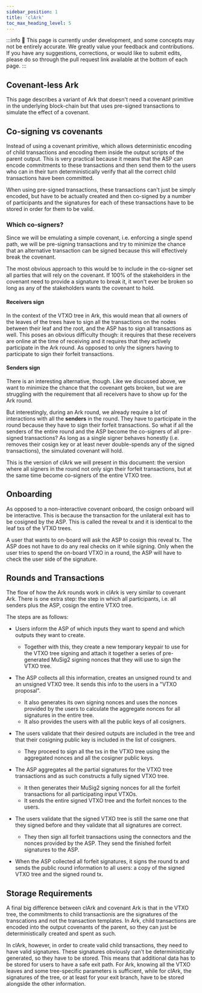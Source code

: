 ```yaml
---
sidebar_position: 1
title: 'clArk'
toc_max_heading_level: 5
---
```


:::info
🚧 This page is currently under development, and some concepts may not be entirely accurate. We greatly value your feedback and contributions. If you have any suggestions, corrections, or would like to submit edits, please do so through the pull request link available at the bottom of each page.
:::

## Covenant-less Ark

This page describes a variant of Ark that doesn't need a covenant primitive in
the underlying block-chain but that uses pre-signed transactions to simulate
the effect of a covenant.


## Co-signing vs covenants

Instead of using a covenant primitive, which allows deterministic encoding of
child transactions and encoding them inside the output scripts of the parent
output. This is very practical because it means that the ASP can encode
commitments to these transactions and then send them to the users who can in
their turn deterministically verify that all the correct child transactions
have been committed.

When using pre-signed transactions, these transactions can't just be simply
encoded, but have to be actually created and then co-signed by a number of
participants and the signatures for each of these transactions have to be
stored in order for them to be valid.

### Which co-signers?

Since we will be emulating a simple covenant, i.e. enforcing a single spend
path, we will be pre-signing transactions and try to minimize the chance that
an alternative transaction can be signed because this will effectively break
the covenant.

The most obvious approach to this would be to include in the co-signer set all
parties that will rely on the covenant. If 100% of the stakeholders in the
covenant need to provide a signature to break it, it won't ever be broken so
long as any of the stakeholders wants the covenant to hold.

#### Receivers sign

In the context of the VTXO tree in Ark, this would mean that all owners of the
leaves of the trees have to sign all the transactions on the nodes between
their leaf and the root, and the ASP has to sign all transactions as well. This
poses an obvious difficulty though: it requires that these receivers are online
at the time of receiving and it requires that they actively participate in the
Ark round. As opposed to only the signers having to participate to sign their
forfeit transactions.

#### Senders sign

There is an interesting alternative, though. Like we discussed above, we want
to minimize the chance that the covenant gets broken, but we are struggling
with the requirement that all receivers have to show up for the Ark round.

But interestingly, during an Ark round, we already require a lot of
interactions with all the **senders** in the round. They have to participate in
the round because they have to sign their forfeit transactions. So what if all
the senders of the entire round and the ASP become the co-signers of all
pre-signed transactions? As long as a single signer behaves honestly (i.e.
removes their cosign key or at least never double-spends any of the signed
transactions), the simulated covenant will hold.

This is the version of clArk we will present in this document: the version
where all signers in the round not only sign their forfeit transactions, but at
the same time become co-signers of the entire VTXO tree.


## Onboarding

As opposed to a non-interactive covenant onboard, the cosign onboard will be
interactive. This is because the transaction for the unilateral exit has to be
cosigned by the ASP. This is called the reveal tx and it is identical to the
leaf txs of the VTXO trees.

A user that wants to on-board will ask the ASP to cosign this reveal tx. The
ASP does not have to do any real checks on it while signing. Only when the user
tries to spend the on-board VTXO in a round, the ASP will have to check the
user side of the signature.


## Rounds and Transactions

The flow of how the Ark rounds work in clArk is very similar to covenant Ark.
There is one extra step: the step in which all participants, i.e. all senders
plus the ASP, cosign the entire VTXO tree.

The steps are as follows:

- Users inform the ASP of which inputs they want to spend and which outputs
  they want to create.
  - Together with this, they create a new temporary keypair to use for the VTXO
    tree signing and attach it together a series of pre-generated MuSig2
    signing nonces that they will use to sign the VTXO tree.

- The ASP collects all this information, creates an unsigned round tx and an
  unsigned VTXO tree. It sends this info to the users in a "VTXO proposal".
  - It also generates its own signing nonces and uses the nonces provided by
    the users to calculate the aggregate nonces for all signatures in the
    entire tree.
  - It also provides the users with all the public keys of all cosigners.

- The users validate that their desired outputs are included in the tree and
  that their cosigning public key is included in the list of cosigners.
  - They proceed to sign all the txs in the VTXO tree using the aggregated
    nonces and all the cosigner public keys.

- The ASP aggregates all the partial signatures for the VTXO tree transactions
  and as such constructs a fully signed VTXO tree.
  - It then generates their MuSig2 signing nonces for all the forfeit
    transactions for all participating input VTXOs.
  - It sends the entire signed VTXO tree and the forfeit nonces to the users.

- The users validate that the signed VTXO tree is still the same one that they
  signed before and they validate that all signatures are correct.
  - They then sign all forfeit transactions using the connectors and the nonces
    provided by the ASP. They send the finished forfeit signatures to the ASP.

- When the ASP collected all forfeit signatures, it signs the round tx and
  sends the public round information to all users: a copy of the signed VTXO
  tree and the signed round tx.



## Storage Requirements

A final big difference between clArk and covenant Ark is that in the VTXO tree,
the commitments to child transactionis are the signatures of the transcations
and not the transaction templates. In Ark, child transactions are encoded into
the output covenants of the parent, so they can just be deterministically
created and spent as such.

In clArk, however, in order to create valid child transactions, they need to
have valid signatures. These signatures obviously can't be deterministically
generated, so they have to be stored. This means that additional data has to be
stored for users to have a safe exit path. For Ark, knowing all the VTXO leaves
and some tree-specific parameters is sufficient, while for clArk, the
signatures of the tree, or at least for your exit branch, have to be stored
alongside the other information.

